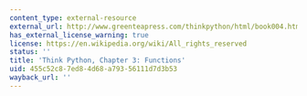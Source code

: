 ```yaml
---
content_type: external-resource
external_url: http://www.greenteapress.com/thinkpython/html/book004.html
has_external_license_warning: true
license: https://en.wikipedia.org/wiki/All_rights_reserved
status: ''
title: 'Think Python, Chapter 3: Functions'
uid: 455c52c8-7ed8-4d68-a793-56111d7d3b53
wayback_url: ''
---
```

